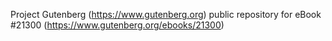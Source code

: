 Project Gutenberg (https://www.gutenberg.org) public repository for eBook #21300 (https://www.gutenberg.org/ebooks/21300)
